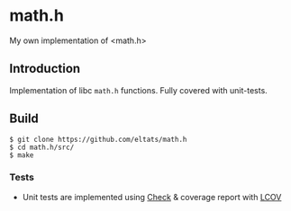 # math.h
My own implementation of &lt;math.h>

## Introduction
Implementation of libc `math.h` functions. Fully covered with unit-tests. 

## Build
```
$ git clone https://github.com/eltats/math.h
$ cd math.h/src/
$ make 
```
### Tests
* Unit tests are implemented using [Check](https://libcheck.github.io/check/) & coverage report with [LCOV](https://github.com/linux-test-project/lcov)
